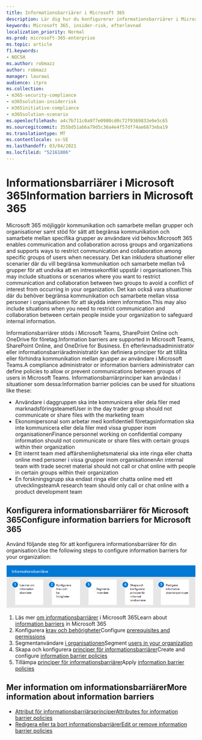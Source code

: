 ```yaml
---
title: Informationsbarriärer i Microsoft 365
description: Lär dig hur du konfigurerar informationsbarriärer i Microsoft 365.
keywords: Microsoft 365, insider-risk, efterlevnad
localization_priority: Normal
ms.prod: microsoft-365-enterprise
ms.topic: article
f1.keywords:
- NOCSH
ms.author: robmazz
author: robmazz
manager: laurawi
audience: itpro
ms.collection:
- m365-security-compliance
- m365solution-insiderrisk
- m365initiative-compliance
- m365solution-scenario
ms.openlocfilehash: a4c7b711c0a977e0980cd0c72f9369833e9e5c65
ms.sourcegitcommit: 355bd51ab6a79d5c36a4e4f57df74ae6873eba19
ms.translationtype: MT
ms.contentlocale: sv-SE
ms.lasthandoff: 03/04/2021
ms.locfileid: "52161806"
---
```

# <a name="information-barriers-in-microsoft-365"></a><span data-ttu-id="eef03-104">Informationsbarriärer i Microsoft 365</span><span class="sxs-lookup"><span data-stu-id="eef03-104">Information barriers in Microsoft 365</span></span>

<span data-ttu-id="eef03-105">Microsoft 365 möjliggör kommunikation och samarbete mellan grupper och organisationer samt stöd för sätt att begränsa kommunikation och samarbete mellan specifika grupper av användare vid behov.</span><span class="sxs-lookup"><span data-stu-id="eef03-105">Microsoft 365 enables communication and collaboration across groups and organizations and supports ways to restrict communication and collaboration among specific groups of users when necessary.</span></span> <span data-ttu-id="eef03-106">Det kan inkludera situationer eller scenarier där du vill begränsa kommunikation och samarbete mellan två grupper för att undvika att en intressekonflikt uppstår i organisationen.</span><span class="sxs-lookup"><span data-stu-id="eef03-106">This may include situations or scenarios where you want to restrict communication and collaboration between two groups to avoid a conflict of interest from occurring in your organization.</span></span> <span data-ttu-id="eef03-107">Det kan också vara situationer där du behöver begränsa kommunikation och samarbete mellan vissa personer i organisationen för att skydda intern information.</span><span class="sxs-lookup"><span data-stu-id="eef03-107">This may also include situations when you need to restrict communication and collaboration between certain people inside your organization to safeguard internal information.</span></span>

<span data-ttu-id="eef03-108">Informationsbarriärer stöds i Microsoft Teams, SharePoint Online och OneDrive för företag.</span><span class="sxs-lookup"><span data-stu-id="eef03-108">Information barriers are supported in Microsoft Teams, SharePoint Online, and OneDrive for Business.</span></span> <span data-ttu-id="eef03-109">En efterlevnadsadministratör eller informationsbarriäradministratör kan definiera principer för att tillåta eller förhindra kommunikation mellan grupper av användare i Microsoft Teams.</span><span class="sxs-lookup"><span data-stu-id="eef03-109">A compliance administrator or information barriers administrator can define policies to allow or prevent communications between groups of users in Microsoft Teams.</span></span> <span data-ttu-id="eef03-110">Informationsbarriärprinciper kan användas i situationer som dessa:</span><span class="sxs-lookup"><span data-stu-id="eef03-110">Information barrier policies can be used for situations like these:</span></span>

- <span data-ttu-id="eef03-111">Användare i daggruppen ska inte kommunicera eller dela filer med marknadsföringsteamet</span><span class="sxs-lookup"><span data-stu-id="eef03-111">User in the day trader group should not communicate or share files with the marketing team</span></span>
- <span data-ttu-id="eef03-112">Ekonomipersonal som arbetar med konfidentiell företagsinformation ska inte kommunicera eller dela filer med vissa grupper inom organisationen</span><span class="sxs-lookup"><span data-stu-id="eef03-112">Finance personnel working on confidential company information should not communicate or share files with certain groups within their organization</span></span>
- <span data-ttu-id="eef03-113">Ett internt team med affärshemlighetsmaterial ska inte ringa eller chatta online med personer i vissa grupper inom organisationen</span><span class="sxs-lookup"><span data-stu-id="eef03-113">An internal team with trade secret material should not call or chat online with people in certain groups within their organization</span></span>
- <span data-ttu-id="eef03-114">En forskningsgrupp ska endast ringa eller chatta online med ett utvecklingsteam</span><span class="sxs-lookup"><span data-stu-id="eef03-114">A research team should only call or chat online with a product development team</span></span>

## <a name="configure-information-barriers-for-microsoft-365"></a><span data-ttu-id="eef03-115">Konfigurera informationsbarriärer för Microsoft 365</span><span class="sxs-lookup"><span data-stu-id="eef03-115">Configure information barriers for Microsoft 365</span></span>

<span data-ttu-id="eef03-116">Använd följande steg för att konfigurera informationsbarriärer för din organisation:</span><span class="sxs-lookup"><span data-stu-id="eef03-116">Use the following steps to configure information barriers for your organization:</span></span>

![Steg för att hitta information om Insider-risklösning](../media/ir-solution-ib-steps.png)

1. <span data-ttu-id="eef03-118">Läs mer [om informationsbarriärer](information-barriers.md) i Microsoft 365</span><span class="sxs-lookup"><span data-stu-id="eef03-118">Learn about [information barriers](information-barriers.md) in Microsoft 365</span></span>
2. <span data-ttu-id="eef03-119">Konfigurera [krav och behörigheter](information-barriers-policies.md#prerequisites)</span><span class="sxs-lookup"><span data-stu-id="eef03-119">Configure [prerequisites and permissions](information-barriers-policies.md#prerequisites)</span></span>
3. <span data-ttu-id="eef03-120">Segmentanvändare [i organisationen](information-barriers-policies.md#part-1-segment-users)</span><span class="sxs-lookup"><span data-stu-id="eef03-120">Segment [users in your organization](information-barriers-policies.md#part-1-segment-users)</span></span>
4. <span data-ttu-id="eef03-121">Skapa och konfigurera [principer för informationsbarriärer](information-barriers-policies.md#part-2-define-information-barrier-policies)</span><span class="sxs-lookup"><span data-stu-id="eef03-121">Create and configure [information barrier policies](information-barriers-policies.md#part-2-define-information-barrier-policies)</span></span>
5. <span data-ttu-id="eef03-122">Tillämpa [principer för informationsbarriärer](information-barriers-policies.md#part-3-apply-information-barrier-policies)</span><span class="sxs-lookup"><span data-stu-id="eef03-122">Apply [information barrier policies](information-barriers-policies.md#part-3-apply-information-barrier-policies)</span></span>

## <a name="more-information-about-information-barriers"></a><span data-ttu-id="eef03-123">Mer information om informationsbarriärer</span><span class="sxs-lookup"><span data-stu-id="eef03-123">More information about information barriers</span></span>

- [<span data-ttu-id="eef03-124">Attribut för informationsbarriärsprinciper</span><span class="sxs-lookup"><span data-stu-id="eef03-124">Attributes for information barrier policies</span></span>](information-barriers-attributes.md)
- [<span data-ttu-id="eef03-125">Redigera eller ta bort informationsbarriärer</span><span class="sxs-lookup"><span data-stu-id="eef03-125">Edit or remove information barrier policies</span></span>](information-barriers-edit-segments-policies.md)